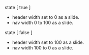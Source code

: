 
state [ true ]
   - header width set to 0 as a slide.
   - nav width 0 to 100 as a slide.

state [ false ]
   - header width set to 100 as a slide.
   - nav width 100 to 0 as a slide.